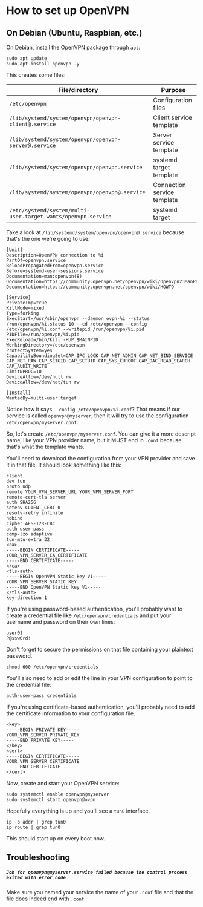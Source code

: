 # How to set up OpenVPN
## On Debian (Ubuntu, Raspbian, etc.)
On Debian, install the OpenVPN package through `apt`:
```
sudo apt update
sudo apt install openvpn -y
```
This creates some files:

File/directory                                                | Purpose
------------------------------------------------------------- | -------
`/etc/openvpn`                                                | Configuration files
`/lib/systemd/system/openvpn/openvpn-client@.service`         | Client service template
`/lib/systemd/system/openvpn/openvpn-server@.service`         | Server service template
`/lib/systemd/system/openvpn/openvpn.service`                 | systemd target template
`/lib/systemd/system/openvpn/openvpn@.service`                | Connection service template
`/etc/systemd/system/multi-user.target.wants/openvpn.service` | systemd target
Take a look at `/lib/systemd/system/openvpn/openvpn@.service` because that's the one we're going to use:
```
[Unit]
Description=OpenVPN connection to %i
PartOf=openvpn.service
ReloadPropagatedFrom=openvpn.service
Before=systemd-user-sessions.service
Documentation=man:openvpn(8)
Documentation=https://community.openvpn.net/openvpn/wiki/Openvpn23ManPage
Documentation=https://community.openvpn.net/openvpn/wiki/HOWTO

[Service]
PrivateTmp=true
KillMode=mixed
Type=forking
ExecStart=/usr/sbin/openvpn --daemon ovpn-%i --status /run/openvpn/%i.status 10 --cd /etc/openvpn --config /etc/openvpn/%i.conf --writepid /run/openvpn/%i.pid
PIDFile=/run/openvpn/%i.pid
ExecReload=/bin/kill -HUP $MAINPID
WorkingDirectory=/etc/openvpn
ProtectSystem=yes
CapabilityBoundingSet=CAP_IPC_LOCK CAP_NET_ADMIN CAP_NET_BIND_SERVICE CAP_NET_RAW CAP_SETGID CAP_SETUID CAP_SYS_CHROOT CAP_DAC_READ_SEARCH CAP_AUDIT_WRITE
LimitNPROC=10
DeviceAllow=/dev/null rw
DeviceAllow=/dev/net/tun rw

[Install]
WantedBy=multi-user.target
```
Notice how it says `--config /etc/openvpn/%i.conf`? That means if our service is called `openvpn@myserver`, then it will try to use the configuration `/etc/openvpn/myserver.conf`.

So, let's create `/etc/openvpn/myserver.conf`. You can give it a more descript name, like your VPN provider name, but it MUST end in `.conf` because that's what the template wants.

You'll need to download the configuration from your VPN provider and save it in that file. It should look something like this:
```
client
dev tun
proto udp
remote YOUR_VPN_SERVER_URL YOUR_VPN_SERVER_PORT
remote-cert-tls server
auth SHA256
setenv CLIENT_CERT 0
resolv-retry infinite
nobind
cipher AES-128-CBC
auth-user-pass
comp-lzo adaptive
tun-mtu-extra 32
<ca>
-----BEGIN CERTIFICATE-----
YOUR_VPN_SERVER_CA_CERTIFICATE
-----END CERTIFICATE-----
</ca>
<tls-auth>
-----BEGIN OpenVPN Static key V1-----
YOUR_VPN_SERVER_STATIC_KEY
-----END OpenVPN Static key V1-----
</tls-auth>
key-direction 1
```
If you're using password-based authentication, you'll probably want to create a credential file like `/etc/openvpn/credentials` and put your username and password on their own lines:
```
user01
P@ssw0rd!
```
Don't forget to secure the permissions on that file containing your plaintext password.
```
chmod 600 /etc/openvpn/credentials
```
You'll also need to add or edit the line in your VPN configuration to point to the credential file:
```
auth-user-pass credentials
```
If you're using certificate-based authentication, you'll probably need to add the certificate information to your configuration file.
```
<key>
-----BEGIN PRIVATE KEY-----
YOUR_VPN_SERVER_PRIVATE_KEY
-----END PRIVATE KEY-----
</key>
<cert>
-----BEGIN CERTIFICATE-----
YOUR_VPN_SERVER_CERTIFICATE
-----END CERTIFICATE-----
</cert>
```
Now, create and start your OpenVPN service:
```
sudo systemctl enable openvpn@myserver
sudo systemctl start openvpn@ovpn
```
Hopefully everything is up and you'll see a `tun0` interface.
```
ip -o addr | grep tun0
ip route | grep tun0
```
This should start up on every boot now.
## Troubleshooting
##### `Job for openvpn@myserver.service failed because the control process exited with error code`
Make sure you named your service the name of your `.conf` file and that the file does indeed end with `.conf`.
